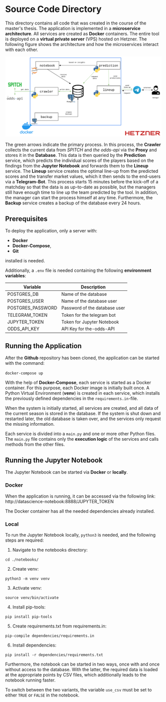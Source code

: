 # Source Code Directory

This directory contains all code that was created in the course of the master's thesis. The application is implemented in a **microservice architecture**. All services are created as **Docker** containers. The entire tool is deployed on a **virtual private server** (VPS) hosted on Hetzner. The following figure shows the architecture and how the microservices interact with each other.

![Microservice-Architecture](../master_thesis/chapter/4_implementation/figures/microservice-architecture.png)

The green arrows indicate the primary process. In this process, the **Crawler** collects the current data from *SPITCH* and *the odds-api* via the **Proxy** and stores it in the **Database**. This data is then queried by the **Prediction** service, which predicts the individual scores of the players based on the findings from the **Jupyter Notebook** and forwards them to the **Lineup** service. The **Lineup** service creates the optimal line-up from the predicted scores and the transfer market values, which it then sends to the end-users via a **Telegram-Bot**. This process starts 15 minutes before the kick-off of a matchday so that the data is as up-to-date as possible, but the managers still have enough time to line up the team predicted by the tool. In addition, the manager can start the process himself at any time. Furthermore, the **Backup** service creates a backup of the database every 24 hours.

## Prerequisites

To deploy the application, only a server with:
- **Docker** 
- **Docker-Compose**,
- **Git**

installed is needed. 

Additionally, a `.env` file is needed containing the following **environment variables**:

| Variable          | Description |
|-------------------|-------------|
|POSTGRES_DB        |Name of the database           |
|POSTGRES_USER      |Name of the database user      |
|POSTGRES_PASSWORD  |Password of the database user  |
|TELEGRAM_TOKEN     |Token for the telegram bot     |
|JUPYTER_TOKEN      |Token for Jupyter Notebook     |
|ODDS_API_KEY       |API Key for the-odds-API       |

## Running the Application

After the **Github** repository has been cloned, the application can be started with the command: 

`docker-compose up`

With the help of **Docker-Compose**, each service is started as a Docker container. For this purpose, each Docker image is initially built once. A Python Virtual Environment (**venv**) is created in each service, which installs the previously defined dependencies in the `requirements.in`-file. 

When the system is initially started, all services are created, and all data of the current season is stored in the database. If the system is shut down and restarted later, the old database is taken over, and the services only request the missing information.

Each service is divided into a `main.py` and one or more other Python files. The `main.py` file contains only the **execution logic** of the services and calls methods from the other files.

## Running the Jupyter Notebook

The Jupyter Notebook can be started via **Docker** or **locally**. 

### Docker

When the application is running, it can be accessed via the following link: http://datascience-notebook:8888/JUPYTER_TOKEN

The Docker container has all the needed dependencies already installed.

### Local

To run the Jupyter Notebook locally, `python3` is needed, and the following steps are required:

1. Navigate to the notebooks directory:
```
cd ./notebooks/
```
2. Create venv:
```
python3 -m venv venv
```
3. Activate venv: 
```
source venv/bin/activate
```
4. Install pip-tools:
```
pip install pip-tools
```
5. Create requirements.txt from requirements.in:
```
pip-compile dependencies/requirements.in
```
6. Install dependencies:
```
pip install -r dependencies/requirements.txt
```

Furthermore, the notebook can be started in two ways, once with and once without access to the database. With the latter, the required data is loaded at the appropriate points by CSV files, which additionally leads to the notebook running faster. 

To switch between the two variants, the variable `use_csv` must be set to either `TRUE` or `FALSE` in the notebook.